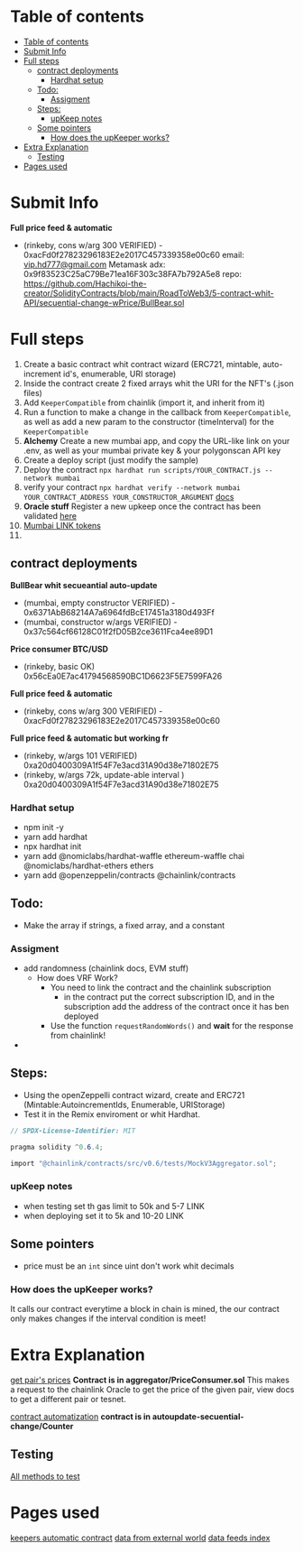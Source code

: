 # Table of contents
- [Table of contents](#table-of-contents)
- [Submit Info](#submit-info)
- [Full steps](#full-steps)
  - [contract deployments](#contract-deployments)
    - [Hardhat setup](#hardhat-setup)
  - [Todo:](#todo)
    - [Assigment](#assigment)
  - [Steps:](#steps)
    - [upKeep notes](#upkeep-notes)
  - [Some pointers](#some-pointers)
    - [How does the upKeeper works?](#how-does-the-upkeeper-works)
- [Extra Explanation](#extra-explanation)
  - [Testing](#testing)
- [Pages used](#pages-used)


# Submit Info
**Full price feed & automatic**
- (rinkeby, cons w/arg 300 VERIFIED) - 0xacFd0f27823296183E2e2017C457339358e00c60
email: vip.hd777@gmail.com
Metamask adx: 0x9f83523C25aC79Be71ea16F303c38FA7b792A5e8
repo: https://github.com/Hachikoi-the-creator/SolidityContracts/blob/main/RoadToWeb3/5-contract-whit-API/secuential-change-wPrice/BullBear.sol



# Full steps
1. Create a basic contract whit contract wizard (ERC721, mintable, auto-increment id's, enumerable, URI storage)
2. Inside the contract create 2 fixed arrays whit the URI for the NFT's (.json files)
3. Add `KeeperCompatible` from chainlik (import it, and inherit from it)
4. Run a function to make a change in the callback from `KeeperCompatible`, as well as add a new param to the constructor (timeInterval) for the `KeeperCompatible`
5. **Alchemy** Create a new mumbai app, and copy the URL-like link on your .env, as well as your mumbai private key & your polygonscan API key
6. Create a deploy script (just modify the sample)
7. Deploy the contract `npx hardhat run scripts/YOUR_CONTRACT.js --network mumbai`
8. verify your contract `npx hardhat verify --network mumbai YOUR_CONTRACT_ADDRESS YOUR_CONSTRUCTOR_ARGUMENT` [docs](https://hardhat.org/plugins/nomiclabs-hardhat-etherscan)
9. **Oracle stuff** Register a new upkeep once the contract has been validated [here](https://keepers.chain.link/mumbai/new)
10. [Mumbai LINK tokens](https://faucets.chain.link/mumbai)
11. 


## contract deployments
**BullBear whit secueantial auto-update**
- (mumbai, empty constructor VERIFIED) - 0x6371AbB68214A7a6964fdBcE17451a3180d493Ff
- (mumbai, constructor w/args VERIFIED) - 0x37c564cf66128C01f2fD05B2ce3611Fca4ee89D1

**Price consumer BTC/USD**
- (rinkeby, basic OK) 0x56cEa0E7ac41794568590BC1D6623F5E7599FA26

**Full price feed & automatic**
- (rinkeby, cons w/arg 300 VERIFIED) - 0xacFd0f27823296183E2e2017C457339358e00c60

**Full price feed & automatic but working fr**
- (rinkeby, w/args 101 VERIFIED) 0xa20d0400309A1f54F7e3acd31A90d38e71802E75
- (rinkeby, w/args 72k, update-able interval ) 
  0xa20d0400309A1f54F7e3acd31A90d38e71802E75


### Hardhat setup
- npm init -y
- yarn add hardhat
- npx hardhat init
- yarn add  @nomiclabs/hardhat-waffle ethereum-waffle chai @nomiclabs/hardhat-ethers ethers
- yarn add  @openzeppelin/contracts @chainlink/contracts


## Todo:
- Make the array if strings, a fixed array, and a constant
### Assigment
- add randomness (chainlink docs, EVM stuff)
  - How does VRF Work?
    - You need to link the contract and the chainlink subscription
      - in the contract put the correct subscription ID, and in the subscription add the address of the contract once it has ben deployed
    - Use the function `requestRandomWords()` and **wait** for the response from chainlink!
- 


## Steps:
- Using the openZeppelli contract wizard, create and ERC721 (Mintable:AutoincrementIds, Enumerable, URIStorage)
- Test it in the Remix enviroment or whit Hardhat.

```c#
// SPDX-License-Identifier: MIT

pragma solidity ^0.6.4;

import "@chainlink/contracts/src/v0.6/tests/MockV3Aggregator.sol";
```


### upKeep notes
- when testing set th gas limit to 50k and 5-7 LINK
- when deploying set it to 5k and 10-20 LINK


## Some pointers
- price must be an `int` since uint don't work whit decimals

### How does the upKeeper works?
It calls our contract everytime a block in chain is mined, the our contract only makes changes if the interval condition is meet!


# Extra Explanation
[get pair's prices](https://docs.chain.link/docs/get-the-latest-price/)
**Contract is in aggregator/PriceConsumer.sol**
This makes a request to the chainlink Oracle to get the price of the given pair, view docs to get a different pair or tesnet.

[contract automatization](https://docs.chain.link/docs/chainlink-keepers/introduction/)
**contract is in autoupdate-secuential-change/Counter**


## Testing
[All methods to test](https://ethereum-waffle.readthedocs.io/en/latest/matchers.html)

# Pages used
[keepers automatic contract](https://keepers.chain.link/)
[data from external world](https://docs.chain.link/docs/get-the-latest-price/)
[data feeds index](https://docs.chain.link/docs/reference-contracts/)
